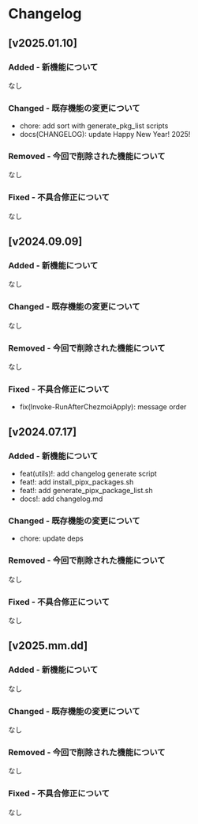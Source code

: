 # Changelog

## [v2025.01.10]

### Added - 新機能について

なし

### Changed - 既存機能の変更について

- chore: add sort with generate_pkg_list scripts
- docs(CHANGELOG): update Happy New Year! 2025!

### Removed - 今回で削除された機能について

なし

### Fixed - 不具合修正について

なし

## [v2024.09.09]

### Added - 新機能について

なし

### Changed - 既存機能の変更について

なし

### Removed - 今回で削除された機能について

なし

### Fixed - 不具合修正について

- fix(Invoke-RunAfterChezmoiApply): message order

## [v2024.07.17]

### Added - 新機能について

- feat(utils)!: add changelog generate script
- feat!: add install_pipx_packages.sh
- feat!: add generate_pipx_package_list.sh
- docs!: add changelog.md

### Changed - 既存機能の変更について

- chore: update deps

### Removed - 今回で削除された機能について

なし

### Fixed - 不具合修正について

なし

## [v2025.mm.dd]

### Added - 新機能について

なし

### Changed - 既存機能の変更について

なし

### Removed - 今回で削除された機能について

なし

### Fixed - 不具合修正について

なし

